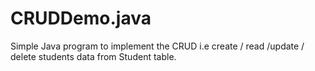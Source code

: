 # CRUDDemo.java
Simple Java program to implement the CRUD  i.e create / read /update / delete students data from Student table.
